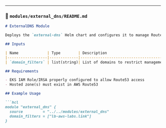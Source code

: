 
---

### 📁 `modules/external_dns/README.md`

```markdown
# ExternalDNS Module

Deploys the `external-dns` Helm chart and configures it to manage Route53 DNS records automatically based on Kubernetes Ingress annotations.

## Inputs

| Name             | Type        | Description                             | Default                |
|------------------|-------------|-----------------------------------------|------------------------|
| `domain_filters` | list(string)| List of domains to restrict management  | `["lb-aws-labs.link"]` |

## Requirements

- EKS IAM Role/IRSA properly configured to allow Route53 access
- Hosted zone(s) must exist in AWS Route53

## Example Usage

```hcl
module "external_dns" {
  source         = "../../modules/external_dns"
  domain_filters = ["lb-aws-labs.link"]
}
